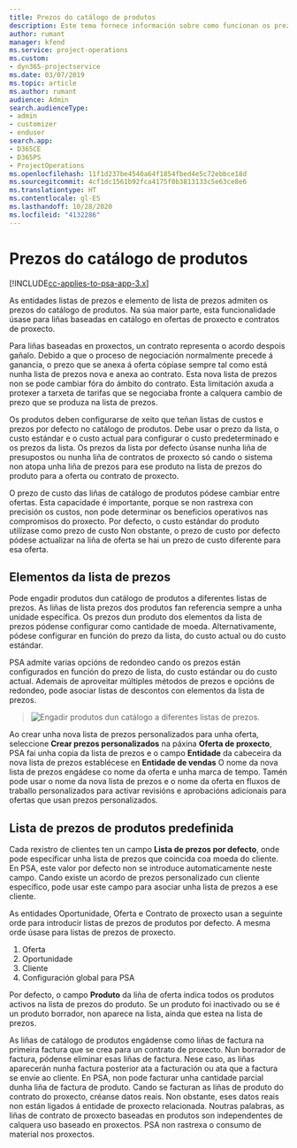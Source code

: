 ```yaml
---
title: Prezos do catálogo de produtos
description: Este tema fornece información sobre como funcionan os prezos do catálogo de produtos en Dynamics 365 Project Service Automation (PSA).
author: rumant
manager: kfend
ms.service: project-operations
ms.custom:
- dyn365-projectservice
ms.date: 03/07/2019
ms.topic: article
ms.author: rumant
audience: Admin
search.audienceType:
- admin
- customizer
- enduser
search.app:
- D365CE
- D365PS
- ProjectOperations
ms.openlocfilehash: 11f1d237be4540a64f1854fbed4e5c72ebbce18d
ms.sourcegitcommit: 4cf1dc1561b92fca4175f0b3813133c5e63ce8e6
ms.translationtype: HT
ms.contentlocale: gl-ES
ms.lasthandoff: 10/28/2020
ms.locfileid: "4132286"
---
```

# <a name="product-catalog-pricing"></a>Prezos do catálogo de produtos 

[!INCLUDE[cc-applies-to-psa-app-3.x](../includes/cc-applies-to-psa-app-3x.md)]


As entidades listas de prezos e elemento de lista de prezos admiten os prezos do catálogo de produtos. Na súa maior parte, esta funcionalidade úsase para liñas baseadas en catálogo en ofertas de proxecto e contratos de proxecto.

Para liñas baseadas en proxectos, un contrato representa o acordo despois gañalo. Debido a que o proceso de negociación normalmente precede á ganancia, o prezo que se anexa á oferta cópiase sempre tal como está nunha lista de prezos nova e anexa ao contrato. Esta nova lista de prezos non se pode cambiar fóra do ámbito do contrato. Esta limitación axuda a protexer a tarxeta de tarifas que se negociaba fronte a calquera cambio de prezo que se produza na lista de prezos.

Os produtos deben configurarse de xeito que teñan listas de custos e prezos por defecto no catálogo de produtos. Debe usar o prezo da lista, o custo estándar e o custo actual para configurar o custo predeterminado e os prezos da lista. Os prezos da lista por defecto úsanse nunha liña de presupostos ou nunha liña de contratos de proxecto só cando o sistema non atopa unha liña de prezos para ese produto na lista de prezos do produto para a oferta ou contrato de proxecto.

O prezo de custo das liñas de catálogo de produtos pódese cambiar entre ofertas. Esta capacidade é importante, porque se non rastrexa con precisión os custos, non pode determinar os beneficios operativos nas compromisos do proxecto. Por defecto, o custo estándar do produto utilízase como prezo de custo Non obstante, o prezo de custo por defecto pódese actualizar na liña de oferta se hai un prezo de custo diferente para esa oferta.

## <a name="price-list-items"></a>Elementos da lista de prezos

Pode engadir produtos dun catálogo de produtos a diferentes listas de prezos. As liñas de lista prezos dos produtos fan referencia sempre a unha unidade específica. Os prezos dun produto dos elementos da lista de prezos pódense configurar como cantidade de moeda. Alternativamente, pódese configurar en función do prezo da lista, do custo actual ou do custo estándar.

PSA admite varias opcións de redondeo cando os prezos están configurados en función do prezo de lista, do custo estándar ou do custo actual. Ademais de aproveitar múltiples métodos de prezos e opcións de redondeo, pode asociar listas de descontos con elementos da lista de prezos. 

> ![Engadir produtos dun catálogo a diferentes listas de prezos.](media/basic-guide-16.png)

Ao crear unha nova lista de prezos personalizados para unha oferta, seleccione **Crear prezos personalizados** na páxina **Oferta de proxecto**, PSA fai unha copia da lista de prezos e o campo **Entidade** da cabeceira da nova lista de prezos establécese en **Entidade de vendas** O nome da nova lista de prezos engádese co nome da oferta e unha marca de tempo. Tamén pode usar o nome da nova lista de prezos e o nome da oferta en fluxos de traballo personalizados para activar revisións e aprobacións adicionais para ofertas que usan prezos personalizados.

 
## <a name="default-product-price-list"></a>Lista de prezos de produtos predefinida
Cada rexistro de clientes ten un campo **Lista de prezos por defecto**, onde pode especificar unha lista de prezos que coincida coa moeda do cliente. En PSA, este valor por defecto non se introduce automaticamente neste campo. Cando existe un acordo de prezos personalizado cun cliente específico, pode usar este campo para asociar unha lista de prezos a ese cliente.

As entidades Oportunidade, Oferta e Contrato de proxecto usan a seguinte orde para introducir listas de prezos de produtos por defecto. A mesma orde úsase para listas de prezos de proxecto.

1.  Oferta
2.  Oportunidade
3.  Cliente
4.  Configuración global para PSA

Por defecto, o campo **Produto** da liña de oferta indica todos os produtos activos na lista de prezos do produto. Se un produto foi inactivado ou se é un produto borrador, non aparece na lista, aínda que estea na lista de prezos. 

As liñas de catálogo de produtos engádense como liñas de factura na primeira factura que se crea para un contrato de proxecto. Nun borrador de factura, pódense eliminar esas liñas de factura. Nese caso, as liñas aparecerán nunha factura posterior ata a facturación ou ata que a factura se envíe ao cliente. En PSA, non pode facturar unha cantidade parcial dunha liña de factura de produto. Cando se facturan as liñas de produto do contrato do proxecto, créanse datos reais. Non obstante, eses datos reais non están ligados á entidade de proxecto relacionada. Noutras palabras, as liñas de contrato de proxecto baseadas en produtos son independentes de calquera uso baseado en proxectos. PSA non rastrexa o consumo de material nos proxectos.
